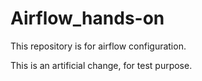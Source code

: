 # Airflow_hands-on
This repository is for airflow configuration.

This is an artificial change, for test purpose.
